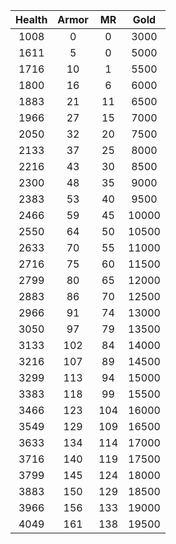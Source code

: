 | Health | Armor | MR | Gold |
|:---:|:---:|:---:|:---:|
|1008|0|0|3000|
|1611|5|0|5000|
|1716|10|1|5500|
|1800|16|6|6000|
|1883|21|11|6500|
|1966|27|15|7000|
|2050|32|20|7500|
|2133|37|25|8000|
|2216|43|30|8500|
|2300|48|35|9000|
|2383|53|40|9500|
|2466|59|45|10000|
|2550|64|50|10500|
|2633|70|55|11000|
|2716|75|60|11500|
|2799|80|65|12000|
|2883|86|70|12500|
|2966|91|74|13000|
|3050|97|79|13500|
|3133|102|84|14000|
|3216|107|89|14500|
|3299|113|94|15000|
|3383|118|99|15500|
|3466|123|104|16000|
|3549|129|109|16500|
|3633|134|114|17000|
|3716|140|119|17500|
|3799|145|124|18000|
|3883|150|129|18500|
|3966|156|133|19000|
|4049|161|138|19500|
